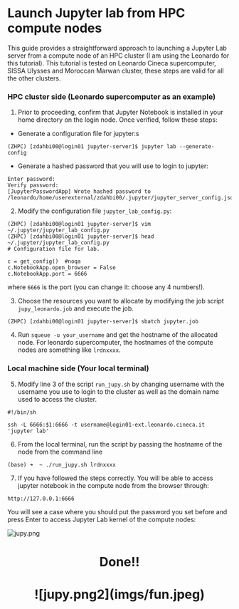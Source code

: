 # Launch Jupyter lab from HPC compute nodes

This guide provides a straightforward approach to launching a Jupyter Lab server from a compute node of an HPC cluster (I am using the Leonardo for this tutorial). This tutorial is tested on Leonardo Cineca supercomputer, SISSA Ulysses and Moroccan Marwan cluster, these steps are valid for all the other clusters.

### HPC cluster side (Leonardo supercomputer as an example)

1. Prior to proceeding, confirm that Jupyter Notebook is installed in your home directory on the login node. Once verified, follow these steps:

* Generate a configuration file for jupyter:s

 ```
(ZHPC) [zdahbi00@login01 jupyter-server]$ jupyter lab --generate-config
```


* Generate a hashed password that you will use to login to jupyter:
 
```(ZHPC) [zdahbi00@login01 jupyter-server]$ jupyter notebook password
Enter password: 
Verify password: 
[JupyterPasswordApp] Wrote hashed password to /leonardo/home/userexternal/zdahbi00/.jupyter/jupyter_server_config.json
```


2. Modify the configuration file ```jupyter_lab_config.py```:

```
(ZHPC) [zdahbi00@login01 jupyter-server]$ vim ~/.jupyter/jupyter_lab_config.py
(ZHPC) [zdahbi00@login01 jupyter-server]$ head ~/.jupyter/jupyter_lab_config.py
# Configuration file for lab.

c = get_config()  #noqa
c.NotebookApp.open_browser = False
c.NotebookApp.port = 6666  
```

where ```6666``` is the port (you can change it: choose any 4 numbers!).


3.  Choose the resources you want to allocate by modifying the job script ``` jupy_leonardo.job``` and execute the job.

```
(ZHPC) [zdahbi00@login01 jupyter-server]$ sbatch jupyter.job 
```

4. Run ```squeue -u your_username``` and get the hostname of the allocated node. For leonardo supercomputer, the hostnames of the compute nodes are something like ```lrdnxxxx```.  



### Local machine side (Your local terminal)

5. Modify line 3 of the script ```run_jupy.sh``` by changing username with the username you use to login to the cluster as well as the domain name used to access the cluster.

```
#!/bin/sh

ssh -L 6666:$1:6666 -t username@login01-ext.leonardo.cineca.it 'jupyter lab'
```


6. From the local terminal, run the script by passing the hostname of the node from the command line 

```
(base) ➜  ~ ./run_jupy.sh lrdnxxxx
```

7. If you have followed the steps correctly. You will be able to access jupyter notebook in the compute node from the browser through:

```http://127.0.0.1:6666``` 

You will see a case where you should put the password you set before and press Enter to access Jupyter Lab kernel of the compute nodes:

![jupy.png](imgs/jupy.png)


<h1 align="center">Done!!</h1>

<h1 align="center">
![jupy.png2](imgs/fun.jpeg)
</h1>
